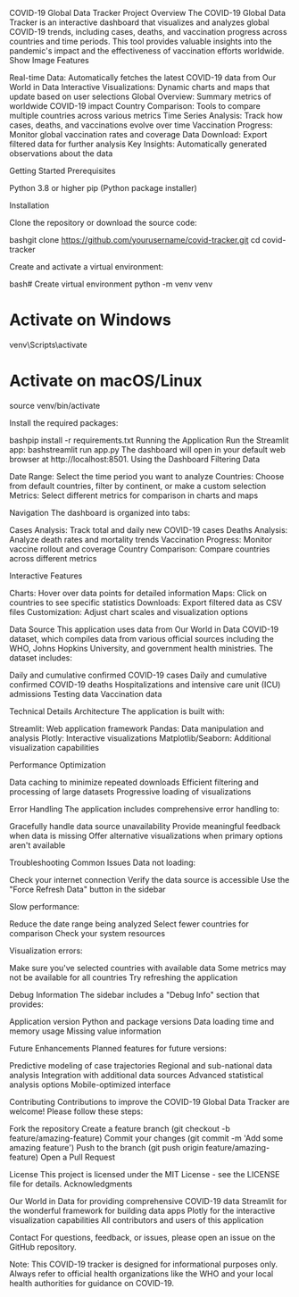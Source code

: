 COVID-19 Global Data Tracker
Project Overview
The COVID-19 Global Data Tracker is an interactive dashboard that visualizes and analyzes global COVID-19 trends, including cases, deaths, and vaccination progress across countries and time periods. This tool provides valuable insights into the pandemic's impact and the effectiveness of vaccination efforts worldwide.
Show Image
Features

Real-time Data: Automatically fetches the latest COVID-19 data from Our World in Data
Interactive Visualizations: Dynamic charts and maps that update based on user selections
Global Overview: Summary metrics of worldwide COVID-19 impact
Country Comparison: Tools to compare multiple countries across various metrics
Time Series Analysis: Track how cases, deaths, and vaccinations evolve over time
Vaccination Progress: Monitor global vaccination rates and coverage
Data Download: Export filtered data for further analysis
Key Insights: Automatically generated observations about the data

Getting Started
Prerequisites

Python 3.8 or higher
pip (Python package installer)

Installation

Clone the repository or download the source code:

bashgit clone https://github.com/yourusername/covid-tracker.git
cd covid-tracker

Create and activate a virtual environment:

bash# Create virtual environment
python -m venv venv

# Activate on Windows
venv\Scripts\activate

# Activate on macOS/Linux
source venv/bin/activate

Install the required packages:

bashpip install -r requirements.txt
Running the Application
Run the Streamlit app:
bashstreamlit run app.py
The dashboard will open in your default web browser at http://localhost:8501.
Using the Dashboard
Filtering Data

Date Range: Select the time period you want to analyze
Countries: Choose from default countries, filter by continent, or make a custom selection
Metrics: Select different metrics for comparison in charts and maps

Navigation
The dashboard is organized into tabs:

Cases Analysis: Track total and daily new COVID-19 cases
Deaths Analysis: Analyze death rates and mortality trends
Vaccination Progress: Monitor vaccine rollout and coverage
Country Comparison: Compare countries across different metrics

Interactive Features

Charts: Hover over data points for detailed information
Maps: Click on countries to see specific statistics
Downloads: Export filtered data as CSV files
Customization: Adjust chart scales and visualization options

Data Source
This application uses data from Our World in Data COVID-19 dataset, which compiles data from various official sources including the WHO, Johns Hopkins University, and government health ministries.
The dataset includes:

Daily and cumulative confirmed COVID-19 cases
Daily and cumulative confirmed COVID-19 deaths
Hospitalizations and intensive care unit (ICU) admissions
Testing data
Vaccination data

Technical Details
Architecture
The application is built with:

Streamlit: Web application framework
Pandas: Data manipulation and analysis
Plotly: Interactive visualizations
Matplotlib/Seaborn: Additional visualization capabilities

Performance Optimization

Data caching to minimize repeated downloads
Efficient filtering and processing of large datasets
Progressive loading of visualizations

Error Handling
The application includes comprehensive error handling to:

Gracefully handle data source unavailability
Provide meaningful feedback when data is missing
Offer alternative visualizations when primary options aren't available

Troubleshooting
Common Issues
Data not loading:

Check your internet connection
Verify the data source is accessible
Use the "Force Refresh Data" button in the sidebar

Slow performance:

Reduce the date range being analyzed
Select fewer countries for comparison
Check your system resources

Visualization errors:

Make sure you've selected countries with available data
Some metrics may not be available for all countries
Try refreshing the application

Debug Information
The sidebar includes a "Debug Info" section that provides:

Application version
Python and package versions
Data loading time and memory usage
Missing value information

Future Enhancements
Planned features for future versions:

Predictive modeling of case trajectories
Regional and sub-national data analysis
Integration with additional data sources
Advanced statistical analysis options
Mobile-optimized interface

Contributing
Contributions to improve the COVID-19 Global Data Tracker are welcome! Please follow these steps:

Fork the repository
Create a feature branch (git checkout -b feature/amazing-feature)
Commit your changes (git commit -m 'Add some amazing feature')
Push to the branch (git push origin feature/amazing-feature)
Open a Pull Request

License
This project is licensed under the MIT License - see the LICENSE file for details.
Acknowledgments

Our World in Data for providing comprehensive COVID-19 data
Streamlit for the wonderful framework for building data apps
Plotly for the interactive visualization capabilities
All contributors and users of this application

Contact
For questions, feedback, or issues, please open an issue on the GitHub repository.

Note: This COVID-19 tracker is designed for informational purposes only. Always refer to official health organizations like the WHO and your local health authorities for guidance on COVID-19.
